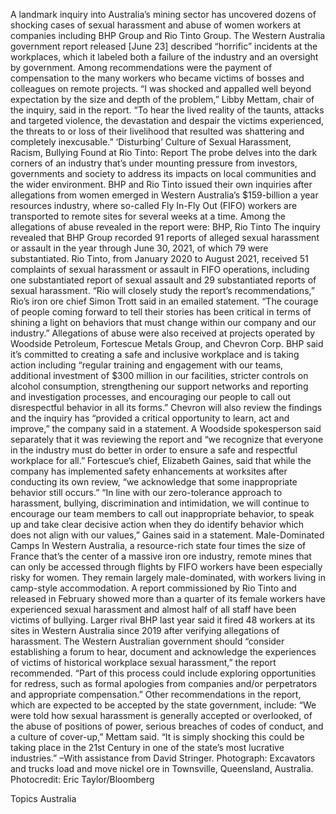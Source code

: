 A landmark inquiry into Australia’s mining sector has uncovered dozens of shocking cases of sexual harassment and abuse of women workers at companies including BHP Group and Rio Tinto Group.
The Western Australia government report released [June 23] described “horrific” incidents at the workplaces, which it labeled both a failure of the industry and an oversight by government. Among recommendations were the payment of compensation to the many workers who became victims of bosses and colleagues on remote projects.
“I was shocked and appalled well beyond expectation by the size and depth of the problem,” Libby Mettam, chair of the inquiry, said in the report. “To hear the lived reality of the taunts, attacks and targeted violence, the devastation and despair the victims experienced, the threats to or loss of their livelihood that resulted was shattering and completely inexcusable.”
‘Disturbing’ Culture of Sexual Harassment, Racism, Bullying Found at Rio Tinto: Report
The probe delves into the dark corners of an industry that’s under mounting pressure from investors, governments and society to address its impacts on local communities and the wider environment. BHP and Rio Tinto issued their own inquiries after allegations from women emerged in Western Australia’s $159-billion a year resources industry, where so-called Fly In-Fly Out (FIFO) workers are transported to remote sites for several weeks at a time.
Among the allegations of abuse revealed in the report were:
BHP, Rio Tinto
The inquiry revealed that BHP Group recorded 91 reports of alleged sexual harassment or assault in the year through June 30, 2021, of which 79 were substantiated. Rio Tinto, from January 2020 to August 2021, received 51 complaints of sexual harassment or assault in FIFO operations, including one substantiated report of sexual assault and 29 substantiated reports of sexual harassment.
“Rio will closely study the report’s recommendations,” Rio’s iron ore chief Simon Trott said in an emailed statement. “The courage of people coming forward to tell their stories has been critical in terms of shining a light on behaviors that must change within our company and our industry.”
Allegations of abuse were also received at projects operated by Woodside Petroleum, Fortescue Metals Group, and Chevron Corp.
BHP said it’s committed to creating a safe and inclusive workplace and is taking action including “regular training and engagement with our teams, additional investment of $300 million in our facilities, stricter controls on alcohol consumption, strengthening our support networks and reporting and investigation processes, and encouraging our people to call out disrespectful behavior in all its forms.”
Chevron will also review the findings and the inquiry has “provided a critical opportunity to learn, act and improve,” the company said in a statement. A Woodside spokesperson said separately that it was reviewing the report and “we recognize that everyone in the industry must do better in order to ensure a safe and respectful workplace for all.”
Fortescue’s chief, Elizabeth Gaines, said that while the company has implemented safety enhancements at worksites after conducting its own review, “we acknowledge that some inappropriate behavior still occurs.”
“In line with our zero-tolerance approach to harassment, bullying, discrimination and intimidation, we will continue to encourage our team members to call out inappropriate behavior, to speak up and take clear decisive action when they do identify behavior which does not align with our values,” Gaines said in a statement.
Male-Dominated Camps
In Western Australia, a resource-rich state four times the size of France that’s the center of a massive iron ore industry, remote mines that can only be accessed through flights by FIFO workers have been especially risky for women. They remain largely male-dominated, with workers living in camp-style accommodation.
A report commissioned by Rio Tinto and released in February showed more than a quarter of its female workers have experienced sexual harassment and almost half of all staff have been victims of bullying. Larger rival BHP last year said it fired 48 workers at its sites in Western Australia since 2019 after verifying allegations of harassment.
The Western Australian government should “consider establishing a forum to hear, document and acknowledge the experiences of victims of historical workplace sexual harassment,” the report recommended. “Part of this process could include exploring opportunities for redress, such as formal apologies from companies and/or perpetrators and appropriate compensation.”
Other recommendations in the report, which are expected to be accepted by the state government, include:
“We were told how sexual harassment is generally accepted or overlooked, of the abuse of positions of power, serious breaches of codes of conduct, and a culture of cover-up,” Mettam said. “It is simply shocking this could be taking place in the 21st Century in one of the state’s most lucrative industries.”
–With assistance from David Stringer.
Photograph: Excavators and trucks load and move nickel ore in Townsville, Queensland, Australia. Photocredit: Eric Taylor/Bloomberg

Topics
Australia
